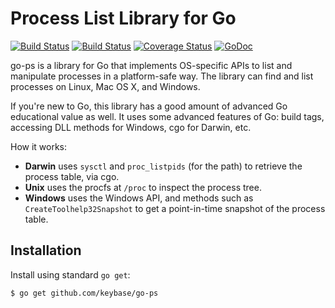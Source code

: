 # Process List Library for Go

[![Build Status](https://travis-ci.org/keybase/go-ps.svg?branch=master)](https://travis-ci.org/keybase/go-ps)
[![Build Status](https://ci.appveyor.com/api/projects/status/github/keybase/go-ps?branch=master&svg=true)](https://ci.appveyor.com/project/keybase/go-ps)
[![Coverage Status](https://coveralls.io/repos/github/keybase/go-ps/badge.svg?branch=master)](https://coveralls.io/github/keybase/go-ps?branch=master)
[![GoDoc](https://godoc.org/github.com/keybase/go-ps?status.svg)](https://godoc.org/github.com/keybase/go-ps)


go-ps is a library for Go that implements OS-specific APIs to list and
manipulate processes in a platform-safe way. The library can find and
list processes on Linux, Mac OS X, and Windows.

If you're new to Go, this library has a good amount of advanced Go educational
value as well. It uses some advanced features of Go: build tags, accessing
DLL methods for Windows, cgo for Darwin, etc.

How it works:

  * **Darwin** uses `sysctl` and `proc_listpids` (for the path) to retrieve the process table, via cgo.
  * **Unix** uses the procfs at `/proc` to inspect the process tree.
  * **Windows** uses the Windows API, and methods such as
    `CreateToolhelp32Snapshot` to get a point-in-time snapshot of
    the process table.

## Installation

Install using standard `go get`:

```
$ go get github.com/keybase/go-ps
```
